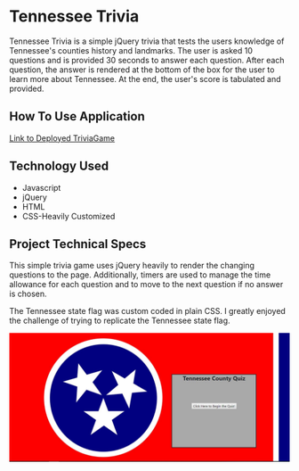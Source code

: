 # Tennessee Trivia
Tennessee Trivia is a simple jQuery trivia that tests the users knowledge of Tennessee's counties history and landmarks.  The user is asked 10 questions and is provided 30 seconds to answer each question.  After each question, the answer is rendered at the bottom of the box for the user to learn more about Tennessee. At the end, the user's score is tabulated and provided. 

## How To Use Application
[Link to Deployed TriviaGame](https://rsuttles58.github.io/Triviagame/)

## Technology Used
* Javascript
* jQuery
* HTML
* CSS-Heavily Customized

## Project Technical Specs
This simple trivia game uses jQuery heavily to render the changing questions to the page.  Additionally, timers are used to manage the time allowance for each question and to move to the next question if no answer is chosen.  

The Tennessee state flag was custom coded in plain CSS.  I greatly enjoyed the challenge of trying to replicate the Tennessee state flag.  

![Tennessee Flag](assets/av/TNFlag.JPG)
